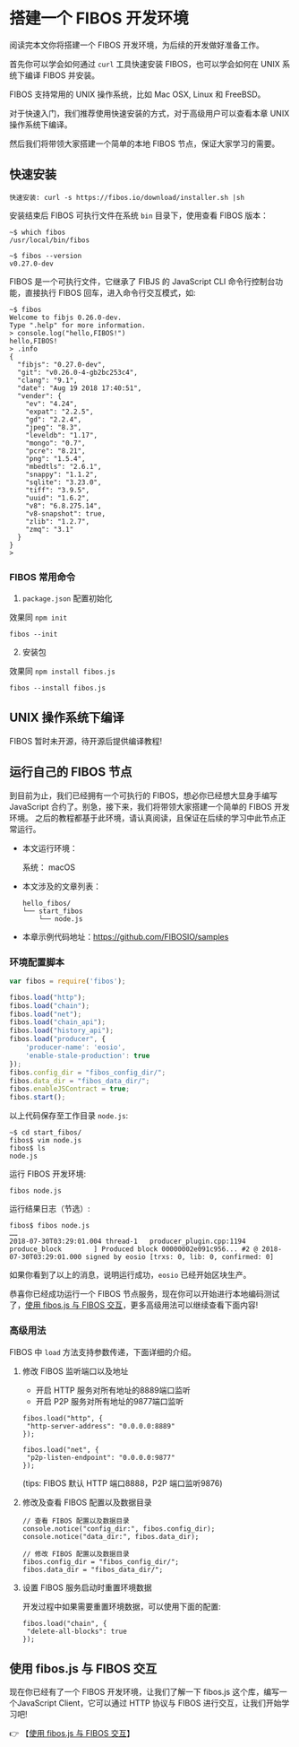 # 搭建一个 FIBOS 开发环境

阅读完本文你将搭建一个 FIBOS 开发环境，为后续的开发做好准备工作。

首先你可以学会如何通过 `curl` 工具快速安装 FIBOS，也可以学会如何在 UNIX 系统下编译 FIBOS 并安装。

FIBOS 支持常用的 UNIX 操作系统，比如 Mac OSX, Linux 和 FreeBSD。

对于快速入门，我们推荐使用快速安装的方式，对于高级用户可以查看本章 UNIX 操作系统下编译。

然后我们将带领大家搭建一个简单的本地 FIBOS 节点，保证大家学习的需要。

## 快速安装

```
快速安装: curl -s https://fibos.io/download/installer.sh |sh
```

安装结束后 FIBOS 可执行文件在系统 `bin` 目录下，使用查看 FIBOS 版本：

```
~$ which fibos
/usr/local/bin/fibos

~$ fibos --version
v0.27.0-dev
```

FIBOS 是一个可执行文件，它继承了 FIBJS 的 JavaScript CLI 命令行控制台功能，直接执行 FIBOS 回车，进入命令行交互模式，如:

```
~$ fibos
Welcome to fibjs 0.26.0-dev.
Type ".help" for more information.
> console.log("hello,FIBOS!")
hello,FIBOS!
> .info
{
  "fibjs": "0.27.0-dev",
  "git": "v0.26.0-4-gb2bc253c4",
  "clang": "9.1",
  "date": "Aug 19 2018 17:40:51",
  "vender": {
    "ev": "4.24",
    "expat": "2.2.5",
    "gd": "2.2.4",
    "jpeg": "8.3",
    "leveldb": "1.17",
    "mongo": "0.7",
    "pcre": "8.21",
    "png": "1.5.4",
    "mbedtls": "2.6.1",
    "snappy": "1.1.2",
    "sqlite": "3.23.0",
    "tiff": "3.9.5",
    "uuid": "1.6.2",
    "v8": "6.8.275.14",
    "v8-snapshot": true,
    "zlib": "1.2.7",
    "zmq": "3.1"
  }
}
>
```

### FIBOS 常用命令

1. `package.json` 配置初始化

效果同 `npm init`

```
fibos --init
```

2. 安装包

效果同 `npm install fibos.js`

```
fibos --install fibos.js
```

## UNIX 操作系统下编译

FIBOS 暂时未开源，待开源后提供编译教程!



## 运行自己的 FIBOS 节点

到目前为止，我们已经拥有一个可执行的 FIBOS，想必你已经想大显身手编写 JavaScript 合约了。别急，接下来，我们将带领大家搭建一个简单的 FIBOS 开发环境。
之后的教程都基于此环境，请认真阅读，且保证在后续的学习中此节点正常运行。

- 本文运行环境：

  系统： macOS

- 本文涉及的文章列表：

  ```
  hello_fibos/
  └── start_fibos
      └── node.js
  ```
- 本章示例代码地址：https://github.com/FIBOSIO/samples

### 环境配置脚本

```js
var fibos = require('fibos');

fibos.load("http");
fibos.load("chain");
fibos.load("net");
fibos.load("chain_api");
fibos.load("history_api");
fibos.load("producer", {
    'producer-name': 'eosio',
    'enable-stale-production': true
});
fibos.config_dir = "fibos_config_dir/";
fibos.data_dir = "fibos_data_dir/";
fibos.enableJSContract = true;
fibos.start();
```
以上代码保存至工作目录 `node.js`:

```
~$ cd start_fibos/
fibos$ vim node.js
fibos$ ls
node.js
```

运行 FIBOS 开发环境:

```
fibos node.js
```

运行结果日志（节选）:
```
fibos$ fibos node.js
……
2018-07-30T03:29:01.004 thread-1   producer_plugin.cpp:1194      produce_block        ] Produced block 00000002e091c956... #2 @ 2018-07-30T03:29:01.000 signed by eosio [trxs: 0, lib: 0, confirmed: 0]
```

如果你看到了以上的消息，说明运行成功，`eosio` 已经开始区块生产。

恭喜你已经成功运行一个 FIBOS 节点服务，现在你可以开始进行本地编码测试了，[使用 fibos.js 与 FIBOS 交互](fibosjs.md)，更多高级用法可以继续查看下面内容!

### 高级用法

FIBOS 中 `load` 方法支持参数传递，下面详细的介绍。

1. 修改 FIBOS 监听端口以及地址

   - 开启 HTTP 服务对所有地址的8889端口监听
   - 开启 P2P 服务对所有地址的9877端口监听

   ```
   fibos.load("http", {
   	"http-server-address": "0.0.0.0:8889"
   });
   
   fibos.load("net", {
   	"p2p-listen-endpoint": "0.0.0.0:9877"
   });
   ```

   (tips: FIBOS 默认 HTTP 端口8888，P2P 端口监听9876)


2. 修改及查看 FIBOS 配置以及数据目录

   ```
   // 查看 FIBOS 配置以及数据目录
   console.notice("config_dir:", fibos.config_dir);
   console.notice("data_dir:", fibos.data_dir);
    
   // 修改 FIBOS 配置以及数据目录
   fibos.config_dir = "fibos_config_dir/";
   fibos.data_dir = "fibos_data_dir/";
   ```

3. 设置 FIBOS 服务启动时重置环境数据

   开发过程中如果需要重置环境数据，可以使用下面的配置:

   ```
   fibos.load("chain", {
   	"delete-all-blocks": true
   });
   ```

## 使用 fibos.js 与 FIBOS 交互
现在你已经有了一个 FIBOS 开发环境，让我们了解一下 fibos.js 这个库，编写一个JavaScript Client，它可以通过 HTTP 协议与 FIBOS 进行交互，让我们开始学习吧!

👉 【[使用 fibos.js 与 FIBOS 交互](fibosjs.md)】

